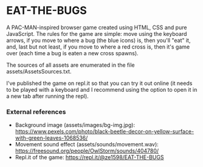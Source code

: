 # EAT-THE-BUGS
A PAC-MAN-inspired browser game created using HTML, CSS and pure JavaScript.
The rules for the game are simple: move using the keyboard arrows, if you move to where a bug (the blue icons) is, then you'll "eat" it, and, last but not least, if you move to where a red cross is, then it's game over (each time a bug is eaten a new cross spawns).


The sources of all assets are enumerated in the file assets/AssetsSources.txt.

I've published the game on repl.it so that you can try it out online (it needs to be played with a keyboard and I recommend using the option to open it in a new tab after running the repl).

### External references
* Background image (assets/images/bg-img.jpg): https://www.pexels.com/photo/black-beetle-decor-on-yellow-surface-with-green-leaves-1068536/
* Movement sound effect (assets/sounds/movement.wav): https://freesound.org/people/OwlStorm/sounds/404780/
* Repl.it of the game: https://repl.it/@ze1598/EAT-THE-BUGS
